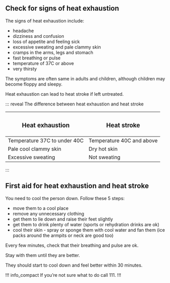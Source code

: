 ## Check for signs of heat exhaustion 

The signs of heat exhaustion include: 

- headache
- dizziness and confusion 
- loss of appetite and feeling sick 
- excessive sweating and pale clammy skin 
- cramps in the arms, legs and stomach
- fast breathing or pulse 
- temperature of 37C or above 
- very thirsty

The symptoms are often same in adults and children, although children may become floppy and sleepy. 

Heat exhaustion can lead to heat stroke if left untreated.

::: reveal The difference between heat exhaustion and heat stroke 

<table class="table--compare table--striped">
  <thead>
    <tr>
      <th><h3>Heat exhaustion</h3></th>
      <th><h3>Heat stroke</h3></th>
    </tr>
  </thead>
  <tbody>
    <tr>
      <td>Temperature 37C to under 40C</td>
      <td>Temperature 40C and above</td>
    </tr>
    <tr>
      <td>Pale cool clammy skin</td>
      <td>Dry hot skin</td>
    </tr>
    <tr>
      <td>Excessive sweating</td>
      <td>Not sweating </td>
    </tr>
  </tbody>
</table>

:::

## First aid for heat exhaustion and heat stroke

You need to cool the person down. Follow these 5 steps: 

- move them to a cool place 
- remove any unnecessary clothing 
- get them to lie down and raise their feet slightly 
- get them to drink plenty of water (sports or rehydration drinks are ok) 
- cool their skin - spray or sponge them with cool water and fan them (ice packs around the armpits or neck are good too)

Every few minutes, check that their breathing and pulse are ok. 

Stay with them until they are better. 

They should start to cool down and feel better within 30 minutes. 

!!! info_compact
If you’re not sure what to do call 111. 
!!!